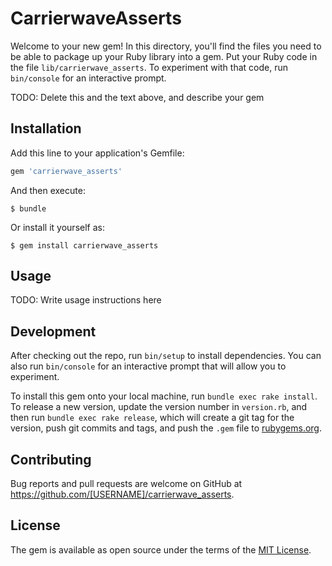 <!-- https://www.sitepoint.com/creating-your-first-gem/

Now in your main program you can just require your module and give it any file to parse. In Rails, we would probably put a module like this in the lib folder. You can create large module 'libraries' consisting of many nested modules and classes. Here is a more complex example module used for processing data.May 5, 2016

bundle gem carrierwave_asserts
add code
gem build carrierwave_asserts.gemspec
gem install carrierwave_asserts.gemspec
add this to a local rails Gemfile
gem 'carrierwave_asserts' -->





# CarrierwaveAsserts

Welcome to your new gem! In this directory, you'll find the files you need to be able to package up your Ruby library into a gem. Put your Ruby code in the file `lib/carrierwave_asserts`. To experiment with that code, run `bin/console` for an interactive prompt.

TODO: Delete this and the text above, and describe your gem

## Installation

Add this line to your application's Gemfile:

```ruby
gem 'carrierwave_asserts'
```

And then execute:

    $ bundle

Or install it yourself as:

    $ gem install carrierwave_asserts

## Usage

TODO: Write usage instructions here

## Development

After checking out the repo, run `bin/setup` to install dependencies. You can also run `bin/console` for an interactive prompt that will allow you to experiment.

To install this gem onto your local machine, run `bundle exec rake install`. To release a new version, update the version number in `version.rb`, and then run `bundle exec rake release`, which will create a git tag for the version, push git commits and tags, and push the `.gem` file to [rubygems.org](https://rubygems.org).

## Contributing

Bug reports and pull requests are welcome on GitHub at https://github.com/[USERNAME]/carrierwave_asserts.

## License

The gem is available as open source under the terms of the [MIT License](https://opensource.org/licenses/MIT).
